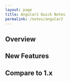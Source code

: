 ```yaml
---
layout: page
title: Angular2 Quick Notes
permalink: /notes/angular2
---
```


## Overview

## New Features

## Compare to 1.x
